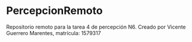 # PercepcionRemoto
Repositorio remoto para la tarea 4 de percepción N6. Creado por Vicente Guerrero Marentes, matrícula: 1579317
